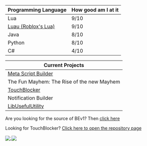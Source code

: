 | Programming Language | How good am I at it |
| -------------------- | ------------------- |
| Lua | 9/10 |
| [Luau (Roblox's Lua)](https://luau-lang.org/) | 9/10 |
| Java | 8/10 |
| Python | 8/10 |
| C# | 4/10 |
   
| Current Projects |
| ----------------|
| [Meta Script Builder](https://www.roblox.com/games/6588310761/MAJOR-UPDATE-Meta-Script-Builder) |
| The Fun Mayhem: The Rise of the new Mayhem |
| [TouchBlocker](https://github.com/RealEthanPlayzDev/TouchBlocker) |
| Notification Builder |
| [LibUsefulUtility](https://github.com/RealEthanPlayzDev/Rblx-LibUsefulUtil/) |

Are you looking for the source of BEv1? Then [click here](https://github.com/RealEthanPlayzDev/BEv1)

Looking for TouchBlocker? [Click here to open the repository page](https://github.com/RealEthanPlayzDev/TouchBlocker)

<a href="https://github.com/anuraghazra/github-readme-stats">
  <img align="center" src="https://vercel.com/realethanplayzdev/github-readme-stats/Ffvh7vKLgptkGGaMpZGnntjXhK5D/api?username=RealEthanPlayzDev&count_private=true&show_icons=true" />
</a>
<a href="https://github.com/anuraghazra/github-readme-stats">
  <img align="center" src="https://vercel.com/realethanplayzdev/github-readme-stats/Ffvh7vKLgptkGGaMpZGnntjXhK5D/api/top-langs/?username=RealEthanPlayzDev&layout=compact" />
</a>
